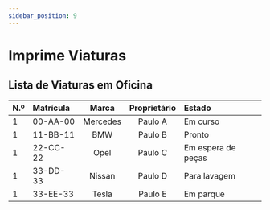 ```yaml
---
sidebar_position: 9
---
```


# Imprime Viaturas

## Lista de Viaturas em Oficina

| N.º |Matrícula |Marca |Proprietário|Estado |
|-|:-|:-:|:-:|:-|
|1 | 00-AA-00| Mercedes |Paulo A|Em curso|
|1 | 11-BB-11| BMW |Paulo B|Pronto |
|1 | 22-CC-22| Opel |Paulo C| Em espera de peças|
|1 | 33-DD-33| Nissan |Paulo D|Para lavagem |
|1 | 33-EE-33| Tesla |Paulo E|Em parque |

